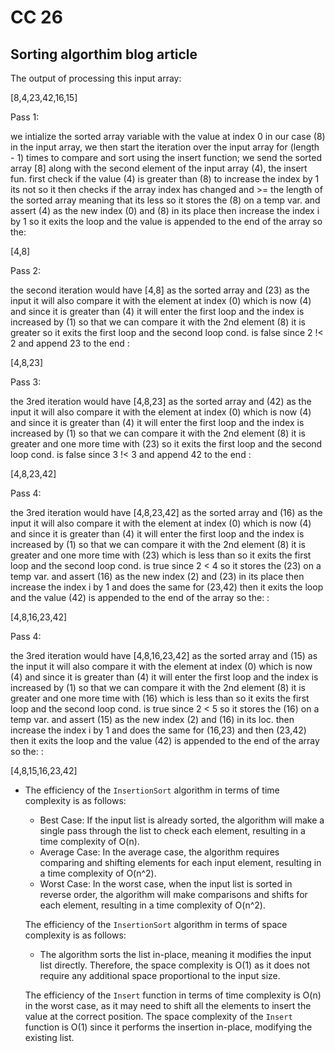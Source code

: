# CC 26

## Sorting algorthim blog article

The output of processing this input array:

[8,4,23,42,16,15]

Pass 1:

we intialize the sorted array variable with the value at index 0 in our case (8) in the input array, 
we then start the iteration over the input array for (length - 1) times to compare and sort using the insert function; we send the sorted array [8] along with the second element of the input array (4), the insert fun. first check if the value (4) is greater than (8) to increase the index by 1 its not so it then checks if the array index has changed and >= the length of the sorted array meaning that its less so 
it stores the (8) on a temp var. and assert (4) as the new index (0) and (8) in its place then increase the index i by 1 so it exits the loop and the value is appended to the end of the array so the: 


[4,8]

Pass 2:

the second iteration would have [4,8] as the sorted array and (23) as the input it will also compare it with the element at index (0) which is now (4) and since it is greater than (4) it will enter the first loop and the index is increased by (1) so that we can compare it with the 2nd element (8) it is greater so it exits the first loop and the second loop cond. is false since 2 !< 2 and append 23 to the end :

[4,8,23]

Pass 3:

the 3red iteration would have [4,8,23] as the sorted array and (42) as the input it will also compare it with the element at index (0) which is now (4) and since it is greater than (4) it will enter the first loop and the index is increased by (1) so that we can compare it with the 2nd element (8) it is greater and one more time with (23) so it exits the first loop and the second loop cond. is false since 3 !< 3 and append 42 to the end :

[4,8,23,42]

Pass 4:

the 3red iteration would have [4,8,23,42] as the sorted array and (16) as the input it will also compare it with the element at index (0) which is now (4) and since it is greater than (4) it will enter the first loop and the index is increased by (1) so that we can compare it with the 2nd element (8) it is greater and one more time with (23) which is less than so it exits the first loop and the second loop cond. is true since 2 < 4 so it stores the (23) on a temp var. and assert (16) as the new index (2) and (23) in its place then increase the index i by 1 and does the same for (23,42) then it exits the loop and the value (42) is appended to the end of the array so the: 
 :

[4,8,16,23,42]

Pass 4:

the 3red iteration would have [4,8,16,23,42] as the sorted array and (15) as the input it will also compare it with the element at index (0) which is now (4) and since it is greater than (4) it will enter the first loop and the index is increased by (1) so that we can compare it with the 2nd element (8) it is greater and one more time with (16) which is less than so it exits the first loop and the second loop cond. is true since 2 < 5 so it stores the (16) on a temp var. and assert (15) as the new index (2) and (16) in its loc. then increase the index i by 1 and does the same for (16,23) and then (23,42) then it exits the loop and the value (42) is appended to the end of the array so the: 
 :

[4,8,15,16,23,42]



- The efficiency of the `InsertionSort` algorithm in terms of time complexity is as follows:

    - Best Case: If the input list is already sorted, the algorithm will make a single pass through the list to check each element, resulting in a time complexity of O(n).
    - Average Case: In the average case, the algorithm requires comparing and shifting elements for each input element, resulting in a time complexity of O(n^2).
    - Worst Case: In the worst case, when the input list is sorted in reverse order, the algorithm will make comparisons and shifts for each element, resulting in a time complexity of O(n^2).

    The efficiency of the `InsertionSort` algorithm in terms of space complexity is as follows:

    - The algorithm sorts the list in-place, meaning it modifies the input list directly. Therefore, the space complexity is O(1) as it does not require any additional space proportional to the input size.

    The efficiency of the `Insert` function in terms of time complexity is O(n) in the worst case, as it may need to shift all the elements to insert the value at the correct position. The space complexity of the `Insert` function is O(1) since it performs the insertion in-place, modifying the existing list.
